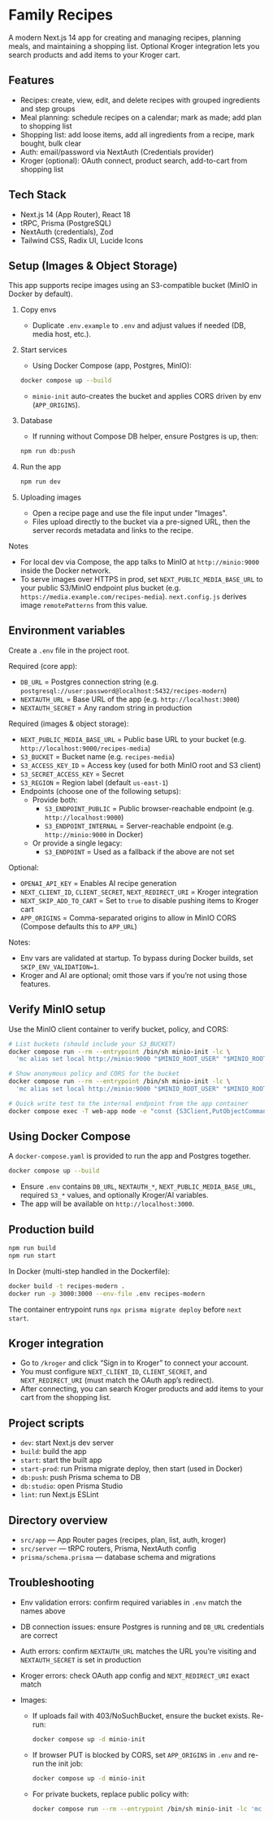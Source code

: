 # Family Recipes

A modern Next.js 14 app for creating and managing recipes, planning meals, and maintaining a shopping list. Optional Kroger integration lets you search products and add items to your Kroger cart.

## Features

- Recipes: create, view, edit, and delete recipes with grouped ingredients and step groups
- Meal planning: schedule recipes on a calendar; mark as made; add plan to shopping list
- Shopping list: add loose items, add all ingredients from a recipe, mark bought, bulk clear
- Auth: email/password via NextAuth (Credentials provider)
- Kroger (optional): OAuth connect, product search, add-to-cart from shopping list

## Tech Stack

- Next.js 14 (App Router), React 18
- tRPC, Prisma (PostgreSQL)
- NextAuth (credentials), Zod
- Tailwind CSS, Radix UI, Lucide Icons

## Setup (Images & Object Storage)

This app supports recipe images using an S3-compatible bucket (MinIO in Docker by default).

1. Copy envs

   - Duplicate `.env.example` to `.env` and adjust values if needed (DB, media host, etc.).

2. Start services

   - Using Docker Compose (app, Postgres, MinIO):

   ```bash
   docker compose up --build
   ```

   - `minio-init` auto-creates the bucket and applies CORS driven by env (`APP_ORIGINS`).

3. Database

   - If running without Compose DB helper, ensure Postgres is up, then:

   ```bash
   npm run db:push
   ```

4. Run the app

   ```bash
   npm run dev
   ```

5. Uploading images

   - Open a recipe page and use the file input under "Images".
   - Files upload directly to the bucket via a pre-signed URL, then the server records metadata and links to the recipe.

Notes

- For local dev via Compose, the app talks to MinIO at `http://minio:9000` inside the Docker network.
- To serve images over HTTPS in prod, set `NEXT_PUBLIC_MEDIA_BASE_URL` to your public S3/MinIO endpoint plus bucket (e.g. `https://media.example.com/recipes-media`). `next.config.js` derives image `remotePatterns` from this value.

## Environment variables

Create a `.env` file in the project root.

Required (core app):

- `DB_URL` = Postgres connection string (e.g. `postgresql://user:password@localhost:5432/recipes-modern`)
- `NEXTAUTH_URL` = Base URL of the app (e.g. `http://localhost:3000`)
- `NEXTAUTH_SECRET` = Any random string in production

Required (images & object storage):

- `NEXT_PUBLIC_MEDIA_BASE_URL` = Public base URL to your bucket (e.g. `http://localhost:9000/recipes-media`)
- `S3_BUCKET` = Bucket name (e.g. `recipes-media`)
- `S3_ACCESS_KEY_ID` = Access key (used for both MinIO root and S3 client)
- `S3_SECRET_ACCESS_KEY` = Secret
- `S3_REGION` = Region label (default `us-east-1`)
- Endpoints (choose one of the following setups):
  - Provide both:
    - `S3_ENDPOINT_PUBLIC` = Public browser-reachable endpoint (e.g. `http://localhost:9000`)
    - `S3_ENDPOINT_INTERNAL` = Server-reachable endpoint (e.g. `http://minio:9000` in Docker)
  - Or provide a single legacy:
    - `S3_ENDPOINT` = Used as a fallback if the above are not set

Optional:

- `OPENAI_API_KEY` = Enables AI recipe generation
- `NEXT_CLIENT_ID`, `CLIENT_SECRET`, `NEXT_REDIRECT_URI` = Kroger integration
- `NEXT_SKIP_ADD_TO_CART` = Set to `true` to disable pushing items to Kroger cart
- `APP_ORIGINS` = Comma-separated origins to allow in MinIO CORS (Compose defaults this to `APP_URL`)

Notes:

- Env vars are validated at startup. To bypass during Docker builds, set `SKIP_ENV_VALIDATION=1`.
- Kroger and AI are optional; omit those vars if you’re not using those features.

## Verify MinIO setup

Use the MinIO client container to verify bucket, policy, and CORS:

```bash
# List buckets (should include your S3_BUCKET)
docker compose run --rm --entrypoint /bin/sh minio-init -lc \
  'mc alias set local http://minio:9000 "$MINIO_ROOT_USER" "$MINIO_ROOT_PASSWORD"; mc ls local'

# Show anonymous policy and CORS for the bucket
docker compose run --rm --entrypoint /bin/sh minio-init -lc \
  'mc alias set local http://minio:9000 "$MINIO_ROOT_USER" "$MINIO_ROOT_PASSWORD"; mc anonymous get local/"$S3_BUCKET"; mc cors get local/"$S3_BUCKET"'

# Quick write test to the internal endpoint from the app container
docker compose exec -T web-app node -e "const {S3Client,PutObjectCommand}=require('@aws-sdk/client-s3');(async()=>{const endpoint=(process.env.S3_ENDPOINT_INTERNAL||process.env.S3_ENDPOINT||'').replace(/\/$/,'');const s3=new S3Client({region:process.env.S3_REGION,endpoint,forcePathStyle:true,credentials:{accessKeyId:process.env.S3_ACCESS_KEY_ID,secretAccessKey:process.env.S3_SECRET_ACCESS_KEY}});await s3.send(new PutObjectCommand({Bucket:process.env.S3_BUCKET,Key:'healthcheck/test.txt',ContentType:'text/plain',Body:'ok'}));console.log('PUT_OK')})()"
```

## Using Docker Compose

A `docker-compose.yaml` is provided to run the app and Postgres together.

```bash
docker compose up --build
```

- Ensure `.env` contains `DB_URL`, `NEXTAUTH_*`, `NEXT_PUBLIC_MEDIA_BASE_URL`, required `S3_*` values, and optionally Kroger/AI variables.
- The app will be available on `http://localhost:3000`.

## Production build

```bash
npm run build
npm run start
```

In Docker (multi-step handled in the Dockerfile):

```bash
docker build -t recipes-modern .
docker run -p 3000:3000 --env-file .env recipes-modern
```

The container entrypoint runs `npx prisma migrate deploy` before `next start`.

## Kroger integration

- Go to `/kroger` and click “Sign in to Kroger” to connect your account.
- You must configure `NEXT_CLIENT_ID`, `CLIENT_SECRET`, and `NEXT_REDIRECT_URI` (must match the OAuth app’s redirect).
- After connecting, you can search Kroger products and add items to your cart from the shopping list.

## Project scripts

- `dev`: start Next.js dev server
- `build`: build the app
- `start`: start the built app
- `start-prod`: run Prisma migrate deploy, then start (used in Docker)
- `db:push`: push Prisma schema to DB
- `db:studio`: open Prisma Studio
- `lint`: run Next.js ESLint

## Directory overview

- `src/app` — App Router pages (recipes, plan, list, auth, kroger)
- `src/server` — tRPC routers, Prisma, NextAuth config
- `prisma/schema.prisma` — database schema and migrations

## Troubleshooting

- Env validation errors: confirm required variables in `.env` match the names above
- DB connection issues: ensure Postgres is running and `DB_URL` credentials are correct
- Auth errors: confirm `NEXTAUTH_URL` matches the URL you’re visiting and `NEXTAUTH_SECRET` is set in production
- Kroger errors: check OAuth app config and `NEXT_REDIRECT_URI` exact match
- Images:

  - If uploads fail with 403/NoSuchBucket, ensure the bucket exists. Re-run:

    ```bash
    docker compose up -d minio-init
    ```

  - If browser PUT is blocked by CORS, set `APP_ORIGINS` in `.env` and re-run the init job:

    ```bash
    docker compose up -d minio-init
    ```

  - For private buckets, replace public policy with:

    ```bash
    docker compose run --rm --entrypoint /bin/sh minio-init -lc 'mc alias set local http://minio:9000 "$MINIO_ROOT_USER" "$MINIO_ROOT_PASSWORD"; mc anonymous set none local/"$S3_BUCKET"'
    ```
